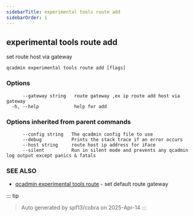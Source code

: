 ```yaml
---
sidebarTitle: experimental tools route add
sidebarOrder: 1
---
```


## experimental tools route add

set route host via gateway

```
qcadmin experimental tools route add [flags]
```

### Options

```
      --gateway string   route gateway ,ex ip route add host via gateway
  -h, --help             help for add
```

### Options inherited from parent commands

```
      --config string   The qcadmin config file to use
      --debug           Prints the stack trace if an error occurs
      --host string     route host ip address for iFace
      --silent          Run in silent mode and prevents any qcadmin log output except panics & fatals
```

### SEE ALSO

* [qcadmin experimental tools route](experimental_tools_route.md)	 - set default route gateway

::: tip
>Auto generated by spf13/cobra on 2025-Apr-14
:::